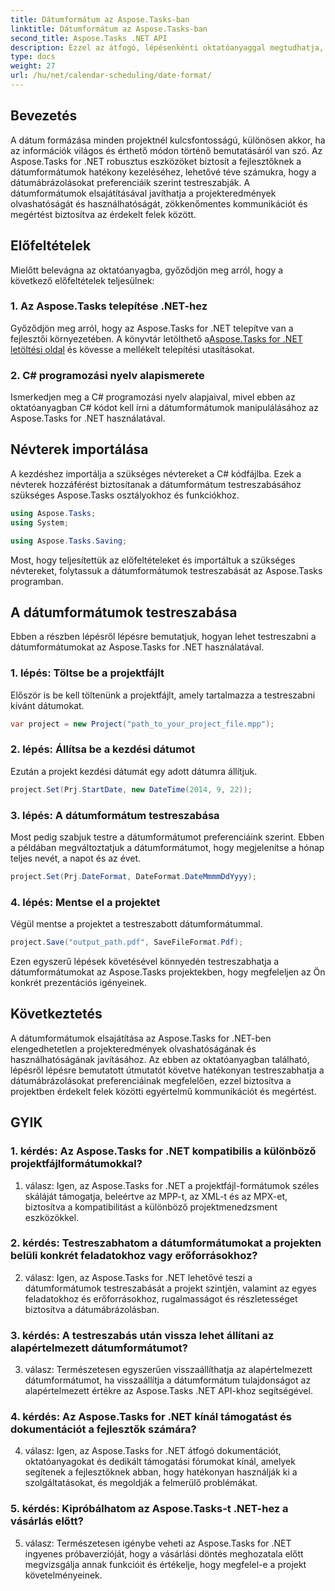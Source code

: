 ```yaml
---
title: Dátumformátum az Aspose.Tasks-ban
linktitle: Dátumformátum az Aspose.Tasks-ban
second_title: Aspose.Tasks .NET API
description: Ezzel az átfogó, lépésenkénti oktatóanyaggal megtudhatja, hogyan szabhatja testre a dátumformátumokat az Aspose.Tasks for .NET-ben.
type: docs
weight: 27
url: /hu/net/calendar-scheduling/date-format/
---
```

## Bevezetés

A dátum formázása minden projektnél kulcsfontosságú, különösen akkor, ha az információk világos és érthető módon történő bemutatásáról van szó. Az Aspose.Tasks for .NET robusztus eszközöket biztosít a fejlesztőknek a dátumformátumok hatékony kezeléséhez, lehetővé téve számukra, hogy a dátumábrázolásokat preferenciáik szerint testreszabják. A dátumformátumok elsajátításával javíthatja a projekteredmények olvashatóságát és használhatóságát, zökkenőmentes kommunikációt és megértést biztosítva az érdekelt felek között.

## Előfeltételek

Mielőtt belevágna az oktatóanyagba, győződjön meg arról, hogy a következő előfeltételek teljesülnek:

### 1. Az Aspose.Tasks telepítése .NET-hez

 Győződjön meg arról, hogy az Aspose.Tasks for .NET telepítve van a fejlesztői környezetében. A könyvtár letölthető a[Aspose.Tasks for .NET letöltési oldal](https://releases.aspose.com/tasks/net/) és kövesse a mellékelt telepítési utasításokat.

### 2. C# programozási nyelv alapismerete

Ismerkedjen meg a C# programozási nyelv alapjaival, mivel ebben az oktatóanyagban C# kódot kell írni a dátumformátumok manipulálásához az Aspose.Tasks for .NET használatával.

## Névterek importálása

A kezdéshez importálja a szükséges névtereket a C# kódfájlba. Ezek a névterek hozzáférést biztosítanak a dátumformátum testreszabásához szükséges Aspose.Tasks osztályokhoz és funkciókhoz.

```csharp
using Aspose.Tasks;
using System;

using Aspose.Tasks.Saving;

```

Most, hogy teljesítettük az előfeltételeket és importáltuk a szükséges névtereket, folytassuk a dátumformátumok testreszabását az Aspose.Tasks programban.

## A dátumformátumok testreszabása

Ebben a részben lépésről lépésre bemutatjuk, hogyan lehet testreszabni a dátumformátumokat az Aspose.Tasks for .NET használatával.

### 1. lépés: Töltse be a projektfájlt

Először is be kell töltenünk a projektfájlt, amely tartalmazza a testreszabni kívánt dátumokat.

```csharp
var project = new Project("path_to_your_project_file.mpp");
```

### 2. lépés: Állítsa be a kezdési dátumot

Ezután a projekt kezdési dátumát egy adott dátumra állítjuk.

```csharp
project.Set(Prj.StartDate, new DateTime(2014, 9, 22));
```

### 3. lépés: A dátumformátum testreszabása

Most pedig szabjuk testre a dátumformátumot preferenciáink szerint. Ebben a példában megváltoztatjuk a dátumformátumot, hogy megjelenítse a hónap teljes nevét, a napot és az évet.

```csharp
project.Set(Prj.DateFormat, DateFormat.DateMmmmDdYyyy);
```

### 4. lépés: Mentse el a projektet

Végül mentse a projektet a testreszabott dátumformátummal.

```csharp
project.Save("output_path.pdf", SaveFileFormat.Pdf);
```

Ezen egyszerű lépések követésével könnyedén testreszabhatja a dátumformátumokat az Aspose.Tasks projektekben, hogy megfeleljen az Ön konkrét prezentációs igényeinek.

## Következtetés

A dátumformátumok elsajátítása az Aspose.Tasks for .NET-ben elengedhetetlen a projekteredmények olvashatóságának és használhatóságának javításához. Az ebben az oktatóanyagban található, lépésről lépésre bemutatott útmutatót követve hatékonyan testreszabhatja a dátumábrázolásokat preferenciáinak megfelelően, ezzel biztosítva a projektben érdekelt felek közötti egyértelmű kommunikációt és megértést.

## GYIK

### 1. kérdés: Az Aspose.Tasks for .NET kompatibilis a különböző projektfájlformátumokkal?

1. válasz: Igen, az Aspose.Tasks for .NET a projektfájl-formátumok széles skáláját támogatja, beleértve az MPP-t, az XML-t és az MPX-et, biztosítva a kompatibilitást a különböző projektmenedzsment eszközökkel.

### 2. kérdés: Testreszabhatom a dátumformátumokat a projekten belüli konkrét feladatokhoz vagy erőforrásokhoz?

2. válasz: Igen, az Aspose.Tasks for .NET lehetővé teszi a dátumformátumok testreszabását a projekt szintjén, valamint az egyes feladatokhoz és erőforrásokhoz, rugalmasságot és részletességet biztosítva a dátumábrázolásban.

### 3. kérdés: A testreszabás után vissza lehet állítani az alapértelmezett dátumformátumot?

3. válasz: Természetesen egyszerűen visszaállíthatja az alapértelmezett dátumformátumot, ha visszaállítja a dátumformátum tulajdonságot az alapértelmezett értékre az Aspose.Tasks .NET API-khoz segítségével.

### 4. kérdés: Az Aspose.Tasks for .NET kínál támogatást és dokumentációt a fejlesztők számára?

4. válasz: Igen, az Aspose.Tasks for .NET átfogó dokumentációt, oktatóanyagokat és dedikált támogatási fórumokat kínál, amelyek segítenek a fejlesztőknek abban, hogy hatékonyan használják ki a szolgáltatásokat, és megoldják a felmerülő problémákat.

### 5. kérdés: Kipróbálhatom az Aspose.Tasks-t .NET-hez a vásárlás előtt?

5. válasz: Természetesen igénybe veheti az Aspose.Tasks for .NET ingyenes próbaverzióját, hogy a vásárlási döntés meghozatala előtt megvizsgálja annak funkcióit és értékelje, hogy megfelel-e a projekt követelményeinek.